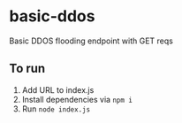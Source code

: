 # basic-ddos
Basic DDOS flooding endpoint with GET reqs

## To run 
1) Add URL to index.js
2) Install dependencies via `npm i`
3) Run `node index.js`

